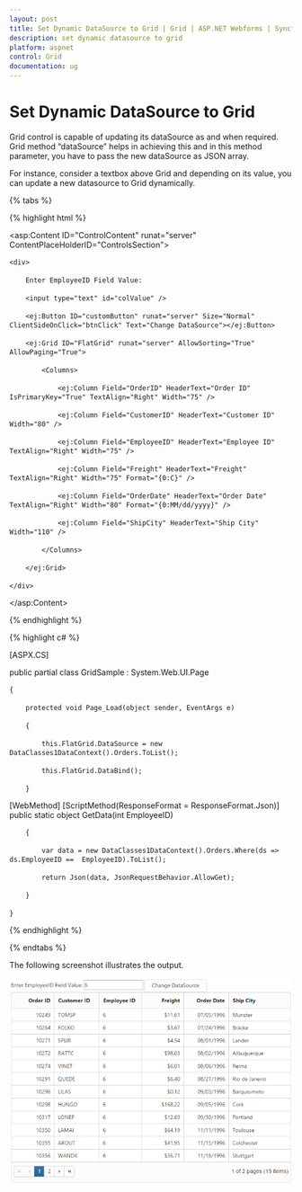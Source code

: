 ```yaml
---
layout: post
title: Set Dynamic DataSource to Grid | Grid | ASP.NET Webforms | Syncfusion
description: set dynamic datasource to grid
platform: aspnet
control: Grid
documentation: ug
---
```


# Set Dynamic DataSource to Grid

Grid control is capable of updating its dataSource as and when required. Grid method “dataSource” helps in achieving this and in this method parameter, you have to pass the new dataSource as JSON array.

For instance, consider a textbox above Grid and depending on its value, you can update a new datasource to Grid dynamically.

{% tabs %}

 {% highlight html %}

<asp:Content ID="ControlContent" runat="server" ContentPlaceHolderID="ControlsSection">

    <div>

        Enter EmployeeID Field Value:

        <input type="text" id="colValue" />

        <ej:Button ID="customButton" runat="server" Size="Normal" ClientSideOnClick="btnClick" Text="Change DataSource"></ej:Button>

        <ej:Grid ID="FlatGrid" runat="server" AllowSorting="True" AllowPaging="True">

            <Columns>

                <ej:Column Field="OrderID" HeaderText="Order ID" IsPrimaryKey="True" TextAlign="Right" Width="75" />

                <ej:Column Field="CustomerID" HeaderText="Customer ID" Width="80" />

                <ej:Column Field="EmployeeID" HeaderText="Employee ID" TextAlign="Right" Width="75" />

                <ej:Column Field="Freight" HeaderText="Freight" TextAlign="Right" Width="75" Format="{0:C}" />

                <ej:Column Field="OrderDate" HeaderText="Order Date" TextAlign="Right" Width="80" Format="{0:MM/dd/yyyy}" />

                <ej:Column Field="ShipCity" HeaderText="Ship City" Width="110" />

            </Columns>

        </ej:Grid>

    </div>

</asp:Content>



<script type="text/javascript">





function btnClick(args) { //updating dataSource in an external button click event

            var obj = $("#Grid").ejGrid("instance");

            var value = $("#colValue").val();

            //Add custom parameter to the server

            var query = new ej.Query().addParams("EmployeeID", value);



            //Creating ejDataManager with UrlAdaptor



            var dm = ej.DataManager({ url: "GridSample.aspx/GetData", adaptor: new ej.UrlAdaptor() });



            var promise = dm.executeQuery(query);



            promise.done(function (e) {

                //Assign the result to the grid dataSource using "dataSource" method.

                obj.dataSource(e.result);

            });



}

</script>

{% endhighlight %}

 {% highlight c# %}

[ASPX.CS]

public partial class GridSample : System.Web.UI.Page

    {

        protected void Page_Load(object sender, EventArgs e)

        {

            this.FlatGrid.DataSource = new DataClasses1DataContext().Orders.ToList();   

            this.FlatGrid.DataBind();

        }

[WebMethod]
[ScriptMethod(ResponseFormat = ResponseFormat.Json)]
public static object GetData(int EmployeeID)

        {

            var data = new DataClasses1DataContext().Orders.Where(ds => ds.EmployeeID ==  EmployeeID).ToList();

            return Json(data, JsonRequestBehavior.AllowGet);

        }

    }


{% endhighlight %}

{% endtabs %}
	
The following screenshot illustrates the output.

 ![C:/Users/ApoorvahR/Desktop/1.png](Set-Dynamic-DataSource-to-Grid_images/Set-Dynamic-DataSource-to-Grid_img1.png)


